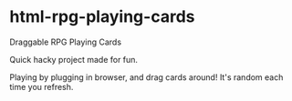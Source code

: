 # html-rpg-playing-cards
Draggable RPG Playing Cards

Quick hacky project made for fun.

Playing by plugging in browser, and drag cards around! It's random each time you refresh.
